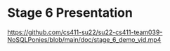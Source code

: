 # Stage 6 Presentation
https://github.com/cs411-su22/su22-cs411-team039-NoSQLPonies/blob/main/doc/stage_6_demo_vid.mp4
